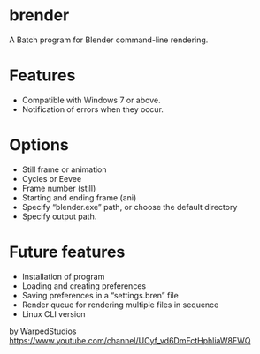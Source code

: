 # brender
A Batch program for Blender command-line rendering.
# Features
-	Compatible with Windows 7 or above. 
-	Notification of errors when they occur.
# Options
-	Still frame or animation
-	Cycles or Eevee
-	Frame number (still)
-	Starting and ending frame (ani)
-	Specify “blender.exe” path, or choose the default directory
-	Specify output path.

# Future features
-	Installation of program
-	Loading and creating preferences
-	Saving preferences in a “settings.bren” file
-	Render queue for rendering multiple files in sequence
-	Linux CLI version

by WarpedStudios
https://www.youtube.com/channel/UCyf_vd6DmFctHphliaW8FWQ
